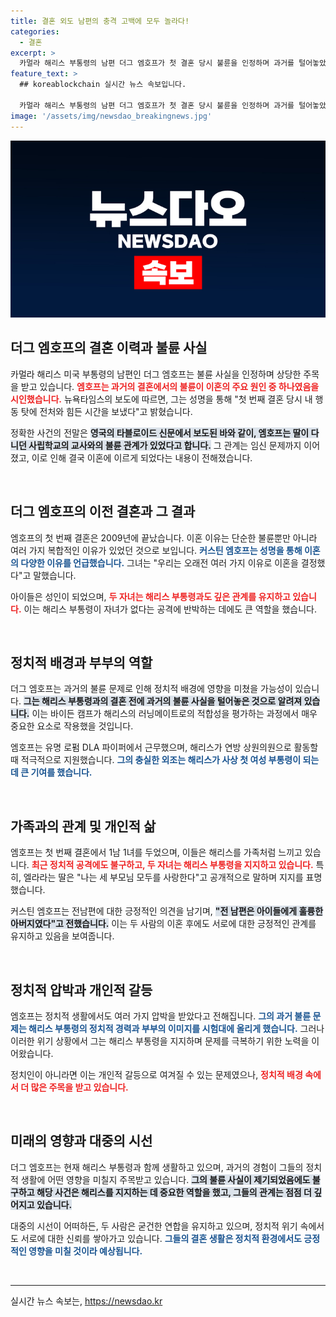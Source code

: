 ```yaml
---
title: 결혼 외도 남편의 충격 고백에 모두 놀라다!
categories:
  - 결혼
excerpt: >
  카멀라 해리스 부통령의 남편 더그 엠호프가 첫 결혼 당시 불륜을 인정하며 과거를 털어놓았다. 이 불륜은 이혼의 주요 원인이었으며, 엠호프는 가족과의 문제를 해결했다고 전했다. 해리스 부통령과의 결혼 후에도 가족은 여전히 돈독한 관계를 유지하고 있다. 클릭해서 더 많은 이야기를 확인하세요!
feature_text: >
  ## koreablockchain 실시간 뉴스 속보입니다.

  카멀라 해리스 부통령의 남편 더그 엠호프가 첫 결혼 당시 불륜을 인정하며 과거를 털어놓았다. 이 불륜은 이혼의 주요 원인이었으며, 엠호프는 가족과의 문제를 해결했다고 전했다. 해리스 부통령과의 결혼 후에도 가족은 여전히 돈독한 관계를 유지하고 있다. 클릭해서 더 많은 이야기를 확인하세요!
image: '/assets/img/newsdao_breakingnews.jpg'
---
```


<p><img src="/assets/img/newsdao_breakingnews.jpg" alt="koreablockchain 속보" /></p>

<h2 data-ke-size="size26">더그 엠호프의 결혼 이력과 불륜 사실</h2>

<p>카멀라 해리스 미국 부통령의 남편인 더그 엠호프는 불륜 사실을 인정하며 상당한 주목을 받고 있습니다. <b><span style="color: #ee2323;">엠호프는 과거의 결혼에서의 불륜이 이혼의 주요 원인 중 하나였음을 시인했습니다.</span></b> 뉴욕타임스의 보도에 따르면, 그는 성명을 통해 "첫 번째 결혼 당시 내 행동 탓에 전처와 힘든 시간을 보냈다"고 밝혔습니다. </p>

<p>정확한 사건의 전말은 <b><span style="background-color: #21538527;">영국의 타블로이드 신문에서 보도된 바와 같이, 엠호프는 딸이 다니던 사립학교의 교사와의 불륜 관계가 있었다고 합니다.</span></b> 그 관계는 임신 문제까지 이어졌고, 이로 인해 결국 이혼에 이르게 되었다는 내용이 전해졌습니다.</p>

<p data-ke-size="size16">&nbsp;</p>

<h2 data-ke-size="size26">더그 엠호프의 이전 결혼과 그 결과</h2>

<p>엠호프의 첫 번째 결혼은 2009년에 끝났습니다. 이혼 이유는 단순한 불륜뿐만 아니라 여러 가지 복합적인 이유가 있었던 것으로 보입니다. <b><span style="color: #1a5490;">커스틴 엠호프는 성명을 통해 이혼의 다양한 이유를 언급했습니다.</span></b> 그녀는 "우리는 오래전 여러 가지 이유로 이혼을 결정했다"고 말했습니다. </p>

<p>아이들은 성인이 되었으며, <b><span style="color: #ee2323;">두 자녀는 해리스 부통령과도 깊은 관계를 유지하고 있습니다.</span></b> 이는 해리스 부통령이 자녀가 없다는 공격에 반박하는 데에도 큰 역할을 했습니다.</p>

<p data-ke-size="size16">&nbsp;</p>

<h2 data-ke-size="size26">정치적 배경과 부부의 역할</h2>

<p>더그 엠호프는 과거의 불륜 문제로 인해 정치적 배경에 영향을 미쳤을 가능성이 있습니다. <b><span style="background-color: #21538527;">그는 해리스 부통령과의 결혼 전에 과거의 불륜 사실을 털어놓은 것으로 알려져 있습니다.</span></b> 이는 바이든 캠프가 해리스의 러닝메이트로의 적합성을 평가하는 과정에서 매우 중요한 요소로 작용했을 것입니다. </p>

<p>엠호프는 유명 로펌 DLA 파이퍼에서 근무했으며, 해리스가 연방 상원의원으로 활동할 때 적극적으로 지원했습니다. <b><span style="color: #1a5490;">그의 충실한 외조는 해리스가 사상 첫 여성 부통령이 되는 데 큰 기여를 했습니다.</span></b> </p>

<p data-ke-size="size16">&nbsp;</p>

<h2 data-ke-size="size26">가족과의 관계 및 개인적 삶</h2>

<p>엠호프는 첫 번째 결혼에서 1남 1녀를 두었으며, 이들은 해리스를 가족처럼 느끼고 있습니다. <b><span style="color: #ee2323;">최근 정치적 공격에도 불구하고, 두 자녀는 해리스 부통령을 지지하고 있습니다.</span></b> 특히, 엘라라는 딸은 "나는 세 부모님 모두를 사랑한다"고 공개적으로 말하며 지지를 표명했습니다.</p>

<p>커스틴 엠호프는 전남편에 대한 긍정적인 의견을 남기며, <b><span style="background-color: #21538527;">"전 남편은 아이들에게 훌륭한 아버지였다"고 전했습니다.</span></b> 이는 두 사람의 이혼 후에도 서로에 대한 긍정적인 관계를 유지하고 있음을 보여줍니다.</p>

<p data-ke-size="size16">&nbsp;</p>

<h2 data-ke-size="size26">정치적 압박과 개인적 갈등</h2>

<p>엠호프는 정치적 생활에서도 여러 가지 압박을 받았다고 전해집니다. <b><span style="color: #1a5490;">그의 과거 불륜 문제는 해리스 부통령의 정치적 경력과 부부의 이미지를 시험대에 올리게 했습니다.</span></b> 그러나 이러한 위기 상황에서 그는 해리스 부통령을 지지하며 문제를 극복하기 위한 노력을 이어왔습니다.</p>

<p>정치인이 아니라면 이는 개인적 갈등으로 여겨질 수 있는 문제였으나, <b><span style="color: #ee2323;">정치적 배경 속에서 더 많은 주목을 받고 있습니다.</span></b> </p>

<p data-ke-size="size16">&nbsp;</p>

<h2 data-ke-size="size26">미래의 영향과 대중의 시선</h2>

<p>더그 엠호프는 현재 해리스 부통령과 함께 생활하고 있으며, 과거의 경험이 그들의 정치적 생활에 어떤 영향을 미칠지 주목받고 있습니다. <b><span style="background-color: #21538527;">그의 불륜 사실이 제기되었음에도 불구하고 해당 사건은 해리스를 지지하는 데 중요한 역할을 했고, 그들의 관계는 점점 더 깊어지고 있습니다.</span></b> </p>

<p>대중의 시선이 어떠하든, 두 사람은 굳건한 연합을 유지하고 있으며, 정치적 위기 속에서도 서로에 대한 신뢰를 쌓아가고 있습니다. <b><span style="color: #1a5490;">그들의 결혼 생활은 정치적 환경에서도 긍정적인 영향을 미칠 것이라 예상됩니다.</span></b></p>

<p data-ke-size="size16">&nbsp;</p>

<hr>

<p data-ke-size="size16"></p>
실시간 뉴스 속보는, <a href="https://newsdao.kr" rel="dofollow">https://newsdao.kr</a>



